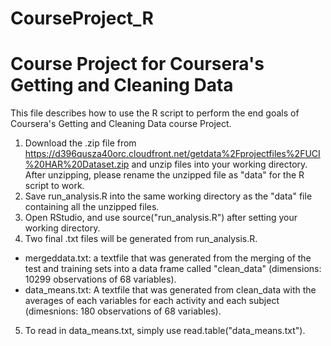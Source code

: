 # CourseProject_R

# Course Project for Coursera's Getting and Cleaning Data

This file describes how to use the R script to perform the end goals of Coursera's Getting and Cleaning Data course Project. 

1. Download the .zip file from https://d396qusza40orc.cloudfront.net/getdata%2Fprojectfiles%2FUCI%20HAR%20Dataset.zip and unzip files into your working directory. After unzipping, please rename the unzipped file as "data" for the R script to work. 
2. Save run_analysis.R into the same working directory as the "data" file containing all the unzipped files. 
3. Open RStudio, and use source("run_analysis.R") after setting your working directory. 
4. Two final .txt files will be generated from run_analysis.R. 
  * mergeddata.txt: a textfile that was generated from the merging of the test and training sets into a data frame called "clean_data" (dimensions: 10299 observations of 68 variables). 
  * data_means.txt: A textfile that was generated from clean_data with the averages of each variables for each activity and each subject (dimesnions: 180 observations of 68 variables). 
5. To read in data_means.txt, simply use read.table("data_means.txt"). 


